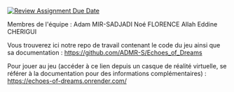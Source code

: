 [![Review Assignment Due Date](https://classroom.github.com/assets/deadline-readme-button-22041afd0340ce965d47ae6ef1cefeee28c7c493a6346c4f15d667ab976d596c.svg)](https://classroom.github.com/a/tcwhlYLU)

Membres de l'équipe : 
Adam MIR-SADJADI
Noé FLORENCE
Allah Eddine CHERIGUI

Vous trouverez ici notre repo de travail contenant le code du jeu ainsi que sa documentation :
  https://github.com/ADMR-S/Echoes_of_Dreams

Pour jouer au jeu (accéder à ce lien depuis un casque de réalité virtuelle, se référer à la documentation pour des informations complémentaires) :
  https://echoes-of-dreams.onrender.com/
